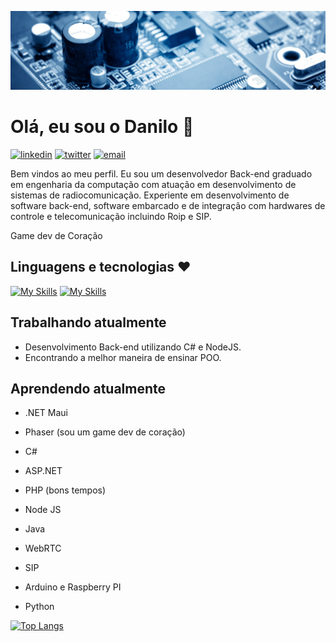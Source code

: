 ![](0.jpg)
# Olá, eu sou o Danilo 👋

[![linkedin](https://img.shields.io/badge/linkedin-0A66C2?style=for-the-badge&logo=linkedin&logoColor=white)](https://www.linkedin.com/in/danilodevs/)
[![twitter](https://img.shields.io/badge/twitter-1DA1F2?style=for-the-badge&logo=twitter&logoColor=white)](https://twitter.com/danilosdev)
[![email](https://img.shields.io/static/v1?label=&message=E-mail&color=007722&style=for-the-badge&logo=mail.ru)](mailto:danilo.o.s@hotmail.com)


Bem vindos ao meu perfil. Eu sou um desenvolvedor Back-end graduado em engenharia da computação com atuação em desenvolvimento de sistemas de radiocomunicação. Experiente em desenvolvimento de software back-end, software embarcado e de integração com hardwares de controle e telecomunicação incluindo Roip e SIP.

Game dev de Coração

## Linguagens e tecnologias :heart:

[![My Skills](https://skillicons.dev/icons?i=cs,cpp,java,js,nodejs,php,py,ts)](https://github.com/Danilo-Oliveira-Silva)
[![My Skills](https://skillicons.dev/icons?i=mysql,mongodb,postgres,azure,docker,dotnet,rabbitmq,reacteclipse,express,androidstudio,grafana,matlab,arduino,prometheus,threejs)](https://github.com/Danilo-Oliveira-Silva)

## Trabalhando atualmente

* Desenvolvimento Back-end utilizando C# e NodeJS.
* Encontrando a melhor maneira de ensinar POO.


## Aprendendo atualmente

* .NET Maui
* Phaser (sou um game dev de coração)



* C#
* ASP.NET
* PHP (bons tempos)
* Node JS
* Java
* WebRTC
* SIP
* Arduino e Raspberry PI
* Python

[![Top Langs](https://github-readme-stats.vercel.app/api/top-langs/?username=Danilo-Oliveira-Silva&layout=compact&theme=algolia)](https://github.com/Danilo-Oliveira-Silva)


  
